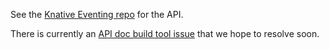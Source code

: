 
<p>See the <a href="https://github.com/knative/eventing/tree/release-0.10/pkg/apis">Knative Eventing repo</a> for the API.</p>

<p>There is currently an <a href="https://github.com/knative/docs/issues/1661">API doc build tool issue</a> that we hope to resolve soon.</p>
